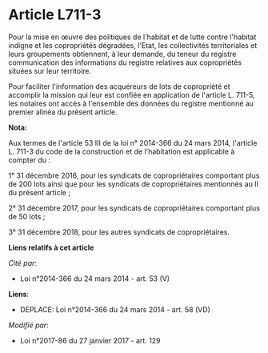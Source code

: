 # Article L711-3

Pour la mise en œuvre des politiques de l'habitat et de lutte contre l'habitat indigne et les copropriétés dégradées, l'Etat,
les collectivités territoriales et leurs groupements obtiennent, à leur demande, du teneur du registre communication des
informations du registre relatives aux copropriétés situées sur leur territoire.

Pour faciliter l'information des acquéreurs de lots de copropriété et  accomplir la mission qui leur est confiée en
application de l'article L.  711-5, les notaires ont accès à l'ensemble des données du registre  mentionné au premier alinéa
du présent article.

**Nota:**

Aux termes de l'article 53 III de la loi n° 2014-366 du 24 mars 2014, l'article L. 711-3 du code de la construction et de
l'habitation est applicable à compter du :

1° 31 décembre 2016, pour les syndicats de copropriétaires comportant plus de 200 lots ainsi que pour les syndicats de
copropriétaires mentionnés au II du présent article ;

2° 31 décembre 2017, pour les syndicats de copropriétaires comportant plus de 50 lots ;

3° 31 décembre 2018, pour les autres syndicats de copropriétaires.

**Liens relatifs à cet article**

_Cité par_:

  - Loi n°2014-366 du 24 mars 2014 - art. 53 (V)

**Liens**:

  - DEPLACE: Loi n°2014-366 du 24 mars 2014 - art. 58 (VD)

_Modifié par_:

  - Loi n°2017-86 du 27 janvier 2017 - art. 129
